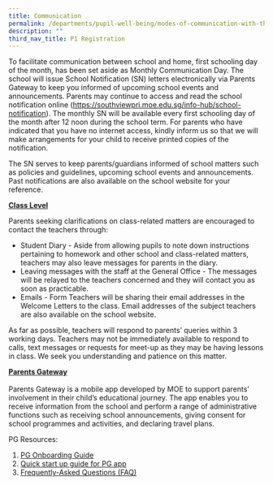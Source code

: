 ```yaml
---
title: Communication
permalink: /departments/pupil-well-being/modes-of-communication-with-the-school/
description: ""
third_nav_title: P1 Registration
---
```

<p>To facilitate communication between school and home, first schooling day of the month, has been set aside as Monthly Communication Day. The school will issue School Notification (SN) letters electronically via Parents Gateway to keep you informed of upcoming school events and announcements. Parents may continue to access and read the school notification online (<a href="/info-hub/school-notification">https://southviewpri.moe.edu.sg/info-hub/school-notification</a>). The monthly SN will be available every first schooling day of the month after 12 noon during the school term. For parents who have indicated that you have no internet access, kindly inform us so that we will make arrangements for your child to receive printed copies of the notification.</p>
<p>The SN serves to keep parents/guardians informed of school matters such as policies and guidelines, upcoming school events and announcements. Past notifications are also available on the school website for your reference.</p>
<p><strong><u>Class Level</u></strong></p>
<p>Parents seeking clarifications on class-related matters are encouraged to contact the teachers through:</p>
<ul>
<li>Student Diary - Aside from allowing pupils to note down instructions pertaining to homework and other school and class-related matters, teachers may also leave messages for parents in the diary.</li>
<li>Leaving messages with the staff at the General Office - The messages will be relayed to the teachers concerned and they will contact you as soon as practicable.</li>
<li>Emails - Form Teachers will be sharing their email addresses in the Welcome Letters to the class. Email addresses of the subject teachers are also available on the school website.</li>
</ul>
<p>As far as possible, teachers will respond to parents&rsquo; queries within 3 working days. Teachers may not be immediately available to respond to calls, text messages or requests for meet-up as they may be having lessons in class. We seek you understanding and patience on this matter.</p>
<p><strong><u>Parents Gateway<br /></u></strong><br />Parents Gateway is a mobile app developed by MOE to support parents&rsquo; involvement in their child&rsquo;s educational journey. The app enables you to receive information from the school and perform a range of administrative functions such as receiving school announcements, giving consent for school programmes and activities, and declaring travel plans.</p>
<p>PG Resources:</p>
<ol>
<li><a href="https://drive.google.com/file/d/115bbkzP8IpturiLHQevt1j5FD1uiMwOt/view?usp=sharing" target="_blank" rel="noopener">PG Onboarding Guide</a></li>
<li><a href="https://drive.google.com/file/d/1Ef1nYEigHMxlTFjwyv0tbkROgY4YN48p/view?usp=sharing" target="_blank" rel="noopener">Quick start up guide for PG app</a></li>
<li><a href="https://drive.google.com/file/d/1PayKSr9M4S-tCrZT52QpLZK1z75sMgzl/view?usp=sharing" target="_blank" rel="noopener">Frequently-Asked Questions (FAQ)</a></li>
</ol>